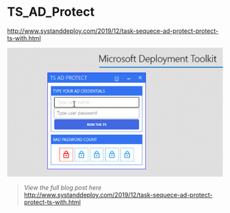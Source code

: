 # TS_AD_Protect
http://www.systanddeploy.com/2019/12/task-sequece-ad-protect-protect-ts-with.html

![alt text](https://github.com/damienvanrobaeys/TS_AD_Protect/blob/master/in_action.gif)

> *View the full blog post here*
http://www.systanddeploy.com/2019/12/task-sequece-ad-protect-protect-ts-with.html
